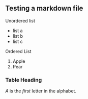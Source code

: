 ## Testing a markdown file

Unordered list
* list a
* list b
* list c

Ordered List
1) Apple
2) Pear

### Table Heading

*A* is the _first_ letter in the alphabet.
